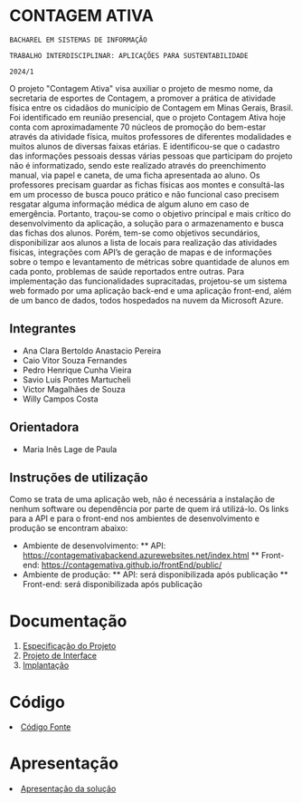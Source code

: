 # CONTAGEM ATIVA

`BACHAREL EM SISTEMAS DE INFORMAÇÃO`

`TRABALHO INTERDISCIPLINAR: APLICAÇÕES PARA SUSTENTABILIDADE`

`2024/1`

  O projeto "Contagem Ativa" visa auxiliar o projeto de mesmo nome, da secretaria de esportes de Contagem, a promover a prática de atividade física entre os cidadãos do município de Contagem em Minas Gerais, Brasil. Foi identificado em reunião presencial, que o projeto Contagem Ativa hoje conta com aproximadamente 70 núcleos de promoção do bem-estar através da atividade física, muitos professores de diferentes modalidades e muitos alunos de diversas faixas etárias. E identificou-se que o cadastro das informações pessoais dessas várias pessoas que participam do projeto não é informatizado, sendo este realizado através do preenchimento manual, via papel e caneta, de uma ficha apresentada ao aluno. Os professores precisam guardar as fichas físicas aos montes e consultá-las em um processo de busca pouco prático e não funcional caso precisem resgatar alguma informação médica de algum aluno em caso de emergência. Portanto, traçou-se como o objetivo principal e mais crítico do desenvolvimento da aplicação, a solução para o armazenamento e busca das fichas dos alunos. Porém, tem-se como objetivos secundários, disponibilizar aos alunos a lista de locais para realização das atividades físicas, integrações com API’s de geração de mapas e de informações sobre o tempo e levantamento de métricas sobre quantidade de alunos em cada ponto, problemas de saúde reportados entre outras. 
  Para implementação das funcionalidades supracitadas, projetou-se um sistema web formado por uma aplicação back-end e uma aplicação front-end, além de um banco de dados, todos hospedados na nuvem da Microsoft Azure.

## Integrantes

* Ana Clara Bertoldo Anastacio Pereira
* Caio Vitor Souza Fernandes
* Pedro Henrique Cunha Vieira
* Savio Luis Pontes Martucheli
* Victor Magalhães de Souza
* Willy Campos Costa

## Orientadora

* Maria Inês Lage de Paula

## Instruções de utilização

Como se trata de uma aplicação web, não é necessária a instalação de nenhum software ou dependência por parte de quem irá utilizá-lo. Os links para a API e para o front-end nos ambientes de desenvolvimento e produção se encontram abaixo:
* Ambiente de desenvolvimento:
** API: https://contagemativabackend.azurewebsites.net/index.html
** Front-end: https://contagemativa.github.io/frontEnd/public/
* Ambiente de produção:
** API: será disponibilizada após publicação
** Front-end: será disponibilizada após publicação

# Documentação

<ol>
<li><a href="documentos/01-Especificação do Projeto.md"> Especificação do Projeto</a></li>
<li><a href="documentos/02-Projeto de Interface.md"> Projeto de Interface</a></li>
<li><a href="documentos/03-Implantação.md"> Implantação</a></li>
</ol>

# Código

<li><a href="codigo-fonte/README.md"> Código Fonte</a></li>

# Apresentação

<li><a href="apresentacao/README.md"> Apresentação da solução</a></li>
